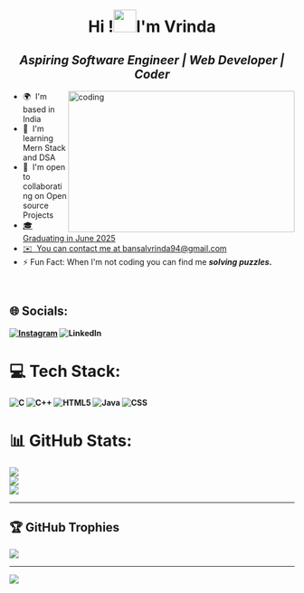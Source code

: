 
<h1 align="center">Hi !<img src="https://blog.joypixels.com/content/images/2019/06/waving_hand_sign_1024.gif" height="40px" width="40px">I'm Vrinda</h1>


<h2 align ="center"><i>Aspiring Software Engineer | Web Developer | Coder</i></h2>
<img align="right" alt="coding" width="400" height="250" src="https://user-images.githubusercontent.com/74038190/241765453-85cb9521-97c0-4a65-9358-7db8099fac7f.gif">

*   🌍  I'm based in India  
*   🧠  I'm learning Mern Stack and DSA
*   🤝  I'm open to collaborating on Open source Projects<a href="https://www.github.com/vri234" target="_blank" rel="noreferrer">
*   🎓 Graduating in June 2025
*   ✉️  You can contact me at [bansalvrinda94@gmail.com](mailto:bansalvrinda94@gmail.com)
*   ⚡ Fun Fact: When I'm not coding you can find me <b><i>solving puzzles.</i>
              










<br>




## 🌐 Socials:
[![Instagram](https://img.shields.io/badge/Instagram-%23E4405F.svg?logo=Instagram&logoColor=white)](https://instagram.com/vrinda7104) ![LinkedIn](https://img.shields.io/badge/LinkedIn-%230077B5.svg?logo=linkedin&logoColor=white)


# 💻 Tech Stack:
![C](https://img.shields.io/badge/c-%2300599C.svg?style=plastic&logo=c&logoColor=white) ![C++](https://img.shields.io/badge/c++-%2300599C.svg?style=plastic&logo=c%2B%2B&logoColor=white) ![HTML5](https://img.shields.io/badge/html5-%23E34F26.svg?style=plastic&logo=html5&logoColor=white) ![Java](https://img.shields.io/badge/java-%23ED8B00.svg?style=plastic&logo=openjdk&logoColor=white) ![CSS](https://img.shields.io/badge/java-%23ED8B00.svg?style=plastic&logo=openjdk&logoColor=white) 
# 📊 GitHub Stats:
![](https://github-readme-stats.vercel.app/api?username=v-280&theme=radical&hide_border=false&include_all_commits=true&count_private=true)<br/>
![](https://github-readme-streak-stats.herokuapp.com/?user=v-280&theme=radical&hide_border=false)<br/>
![](https://github-readme-stats.vercel.app/api/top-langs/?username=v-280&theme=radical&hide_border=false&include_all_commits=true&count_private=true&layout=compact)
<hr>

## 🏆 GitHub Trophies
![](https://github-profile-trophy.vercel.app/?username=vri234&theme=shadow_red&no-frame=false&no-bg=false&margin-w=4)

---
[![](https://visitcount.itsvg.in/api?id=v-280&icon=5&color=4)](https://visitcount.itsvg.in)


